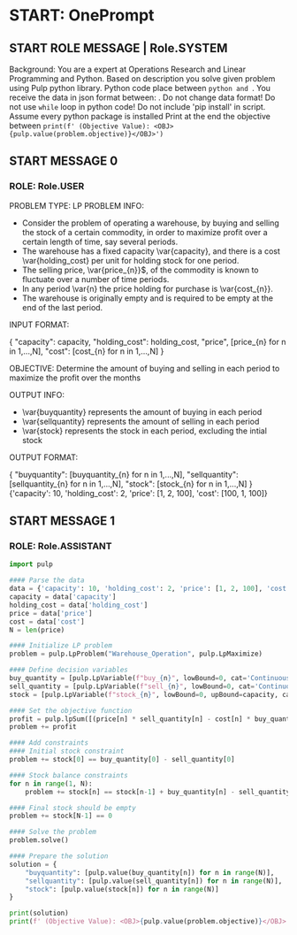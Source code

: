 # START: OnePrompt 
## START ROLE MESSAGE | Role.SYSTEM 
Background: You are a expert at Operations Research and Linear Programming and Python. Based on description you solve given problem using Pulp python library. Python code place between ```python and ```. You receive the data in json format between: <DATA></DATA>. Do not change data format! Do not use `while` loop in python code! Do not include 'pip install' in script. Assume every python package is installed Print at the end the objective between <OBJ></OBJ> `print(f' (Objective Value): <OBJ>{pulp.value(problem.objective)}</OBJ>')`  
## START MESSAGE 0 
### ROLE: Role.USER
<DESCRIPTION>
PROBLEM TYPE: LP
PROBLEM INFO:

- Consider the problem of operating a warehouse, by buying and selling the stock of a certain commodity, in order to maximize profit over a certain length of time, say several periods.
- The warehouse has a fixed capacity \var{capacity}, and there is a cost \var{holding_cost} per unit for holding stock for one period.
- The selling price, \var{price_{n}}$, of the commodity is known to fluctuate over a number of time periods. 
- In any period \var{n} the price holding for purchase is \var{cost_{n}}.
- The warehouse is originally empty and is required to be empty at the end of the last period.

INPUT FORMAT:

{
	"capacity": capacity,
	"holding_cost": holding_cost,
	"price", [price_{n} for n in 1,...,N],
	"cost": [cost_{n} for n in 1,...,N]
}


OBJECTIVE: Determine the amount of buying and selling in each period to maximize the profit over the months

OUTPUT INFO:

- \var{buyquantity} represents the amount of buying in each period
- \var{sellquantity} represents the amount of selling in each period
- \var{stock} represents the stock in each period, excluding the intial stock

OUTPUT FORMAT:

{
	"buyquantity": [buyquantity_{n} for n in 1,...,N],
	"sellquantity": [sellquantity_{n} for n in 1,...,N],
	"stock": [stock_{n} for n in 1,...,N]
}
</DESCRIPTION>
<DATA>
{'capacity': 10, 'holding_cost': 2, 'price': [1, 2, 100], 'cost': [100, 1, 100]}</DATA>


## START MESSAGE 1 
### ROLE: Role.ASSISTANT
```python
import pulp

#### Parse the data
data = {'capacity': 10, 'holding_cost': 2, 'price': [1, 2, 100], 'cost': [100, 1, 100]}
capacity = data['capacity']
holding_cost = data['holding_cost']
price = data['price']
cost = data['cost']
N = len(price)

#### Initialize LP problem
problem = pulp.LpProblem("Warehouse_Operation", pulp.LpMaximize)

#### Define decision variables
buy_quantity = [pulp.LpVariable(f"buy_{n}", lowBound=0, cat='Continuous') for n in range(N)]
sell_quantity = [pulp.LpVariable(f"sell_{n}", lowBound=0, cat='Continuous') for n in range(N)]
stock = [pulp.LpVariable(f"stock_{n}", lowBound=0, upBound=capacity, cat='Continuous') for n in range(N)]

#### Set the objective function
profit = pulp.lpSum([(price[n] * sell_quantity[n] - cost[n] * buy_quantity[n] - holding_cost * stock[n]) for n in range(N)])
problem += profit

#### Add constraints
#### Initial stock constraint
problem += stock[0] == buy_quantity[0] - sell_quantity[0]

#### Stock balance constraints
for n in range(1, N):
    problem += stock[n] == stock[n-1] + buy_quantity[n] - sell_quantity[n]

#### Final stock should be empty
problem += stock[N-1] == 0

#### Solve the problem
problem.solve()

#### Prepare the solution
solution = {
    "buyquantity": [pulp.value(buy_quantity[n]) for n in range(N)],
    "sellquantity": [pulp.value(sell_quantity[n]) for n in range(N)],
    "stock": [pulp.value(stock[n]) for n in range(N)]
}

print(solution)
print(f' (Objective Value): <OBJ>{pulp.value(problem.objective)}</OBJ>')
```

